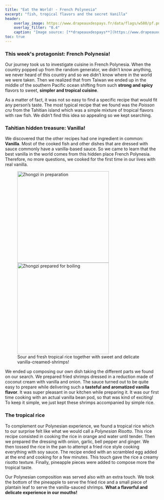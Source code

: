 ```yaml
---
title: "Eat the World! - French Polynesia"
excerpt: "fish, tropical flavors and the secret Vanilla"
header:
    overlay_image: https://www.drapeauxdespays.fr/data/flags/w580/pf.png
    overlay_filter: "0.4"
    caption: "Image source: [**drapeauxdespays**](https://www.drapeauxdespays.fr/data/flags/w580/pf.png)"
toc: true
---
```

### This week's protagonist: French Polynesia!
Our journey took us to investigate cuisine in French Polynesia. When the country popped up from the random generator, we didn’t know anything, we never heard of this country and so we didn’t know where in the world we were taken. Then we realized that from Taiwan we ended up in the middle of the southern Pacific ocean shifting from such **strong and spicy** flavors to sweet, **simpler and tropical cuisine**.

As a matter of fact, it was not so easy to find a specific recipe that would fit any person’s taste. The most typical recipe that we found was the _Poisson cru_ from the Tahitian island which was a simple mixture of tropical flavors with raw fish. We didn’t find this idea so appealing so we kept searching. 

### Tahitian hidden treasure: Vanilla!
We discovered that the other recipes had one ingredient in common: **Vanilla**. Most of the cooked fish and other dishes that are dressed with sauce commonly have a vanilla-based sauce. So we came to learn that the best vanilla in the world comes from this hidden place French Polynesia. Therefore, no more questions, we cooked for the first time in our lives with real vanilla. 

<figure>
    <img src="{{ site.url }}{{ site.baseurl }}/assets/images/eat_the_world/french_polynesia_1.jpg" alt="Zhongzi in preparation" style="width:300px">
    <img src="{{ site.url }}{{ site.baseurl }}/assets/images/eat_the_world/french_polynesia_2.jpg" alt="Zhongzi prepared for boiling" style="width:300px">
    <figcaption>Sour and fresh tropical rice together with sweet and delicate vanilla-creamed-shrimps!</figcaption>
</figure>

We ended up composing our own dish taking the different parts we found on our search. We prepared fried shrimps dressed in a reduction made of coconut cream with vanilla and onion. The sauce turned out to be quite easy to prepare while delivering such a **tasteful and aromatized vanilla flavor**. It was super pleasant in our kitchen while preparing it. It was our first time cooking with an actual vanilla bean pod, so that was kind of exciting! To keep it simple, we just kept these shrimps accompanied by simple rice.

### The tropical rice
To complement our Polynesian experience, we found a tropical rice which to our surprise felt like what we would call a _Polynesian Risotto_. This rice recipe consisted in cooking the rice in orange and water until tender. Then we prepared the dressing with onion, garlic, bell pepper and ginger. We then tossed the rice in the pan to attempt a fried rice style cooking everything with soy sauce. The recipe ended with an scrambled egg added at the end and cooking for a few minutes. This touch gave the rice a creamy risotto texture. Finally, pineapple pieces were added to compose more the tropical taste.

Our Polynesian composition was served also with an extra touch. We took the bottom of the pineapple to serve the fried rice and a small piece of plantain leaf to serve the vanilla-sauced shrimps. **What a flavorful and delicate experience in our mouths!**
